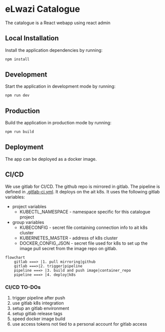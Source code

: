 # eLwazi Catalogue

The catalogue is a React webapp using react admin

## Local Installation

Install the application dependencies by running:

```sh
npm install
```

## Development

Start the application in development mode by running:

```sh
npm run dev
```

## Production

Build the application in production mode by running:

```sh
npm run build
```

## Deployment
The app can be deployed as a docker image.

## CI/CD

We use gitlab for CI/CD.
The github repo is mirrored in gitlab.
The pipeline is defined in [.gitlab-ci.yml](.gitlab-ci.yml).
It deploys on the ait k8s.
It uses the following gitlab variables:
- project variables
  - KUBECTL_NAMESPACE - namespace specific for this catalogue project
- group variables
  - KUBECONFIG - secret file containing connection info to ait k8s cluster
  - KUBERNETES_MASTER - address of k8s cluster
  - DOCKER_CONFIG_JSON - secret file used for k8s to set up the image pull secret from the image repo on gitlab.

```mermaid
flowchart
    gitlab ===> |1. pull mirroring|github 
    gitlab ===>|2. trigger|pipeline
    pipeline ===> |3. build and push image|container_repo
    pipeline ===> |4. deploy|k8s
```

### CI/CD TO-DOs
1. trigger pipeline after push
2. use gitlab k8s integration
2. setup an gitlab environment
3. setup gitlab release tags
4. speed docker image build
5. use access tokens not tied to a personal account for gitlab access
